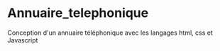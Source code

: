 # Annuaire_telephonique
Conception d'un annuaire téléphonique avec les langages html, css et Javascript
